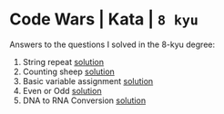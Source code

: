 # Code Wars | Kata | `8 kyu`

Answers to the questions I solved in the 8-kyu degree:

1. String repeat [solution](https://github.com/JimySheepman/Learn/blob/main/codewars/Go/8-kyu/string-repeat.go)
2. Counting sheep [solution](https://github.com/JimySheepman/Learn/blob/main/codewars/Go/8-kyu/counting-sheep.go)
3. Basic variable assignment [solution](https://github.com/JimySheepman/Learn/blob/main/codewars/Go/8-kyu/basic-variable-assignment.go)
4. Even or Odd [solution](https://github.com/JimySheepman/Learn/blob/main/codewars/Go/8-kyu/even-or-odd.go)
5. DNA to RNA Conversion [solution](https://github.com/JimySheepman/Learn/blob/main/codewars/Go/8-kyu/DNA-to-RNA-conversion.go)
